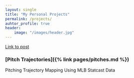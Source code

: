 ```yaml
---
layout: single
title: "My Personal Projects"
permalink: /projects/
auhtor_profile: true 
header:
	image: "/images/header.jpg"
---
```

[Link to post]({{site.url}}{{post.url}})


### [Pitch Trajectories]({% link pages/pitches.md %})
Pitching Trajectory Mapping Using MLB Statcast Data

